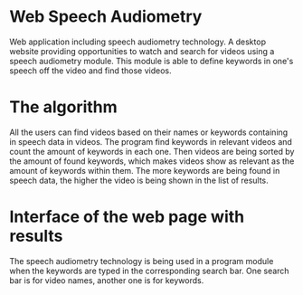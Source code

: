 # Web Speech Audiometry
Web application including speech audiometry technology.
A desktop website providing opportunities to watch and search for videos using a speech audiometry module.
This module is able to define keywords in one's speech off the video and find those videos.
# The algorithm
All the users can find videos based on their names or keywords containing in speech data in videos. The program find keywords in relevant videos and count the amount of keywords in each one. Then videos are being sorted by the amount of found keywords, which makes videos show as relevant as the amount of keywords within them. The more keywords are being found in speech data, the higher the video is being shown in the list of results.
# Interface of the web page with results
The speech audiometry technology is being used in a program module when the keywords are typed in the corresponding search bar. One search bar is for video names, another one is for keywords.

